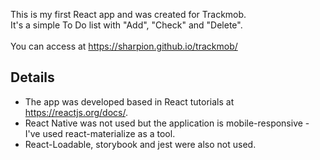 This is my first React app and was created for Trackmob.<br>
It's a simple To Do list with "Add", "Check" and "Delete". <br><br>You can access at https://sharpion.github.io/trackmob/

## Details
- The app was developed based in React tutorials at https://reactjs.org/docs/.
- React Native was not used but the application is mobile-responsive - I've used react-materialize as a tool.
- React-Loadable, storybook and jest were also not used.
